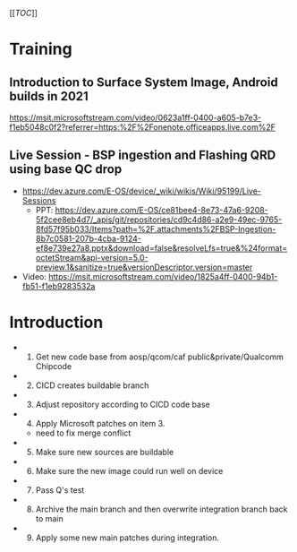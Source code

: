 [[_TOC_]]


# Training

## Introduction to Surface System Image, Android builds in 2021
https://msit.microsoftstream.com/video/0623a1ff-0400-a605-b7e3-f1eb5048c0f2?referrer=https:%2F%2Fonenote.officeapps.live.com%2F

## Live Session - BSP ingestion and Flashing QRD using base QC drop
  - https://dev.azure.com/E-OS/device/_wiki/wikis/Wiki/95199/Live-Sessions
    - PPT: https://dev.azure.com/E-OS/ce81bee4-8e73-47a6-9208-5f2cee8eb4d7/_apis/git/repositories/cd9c4d86-a2e9-49ec-9765-8fd57f95b033/Items?path=%2F.attachments%2FBSP-Ingestion-8b7c0581-207b-4cba-9124-ef8e739e27a8.pptx&download=false&resolveLfs=true&%24format=octetStream&api-version=5.0-preview.1&sanitize=true&versionDescriptor.version=master
   - Video: https://msit.microsoftstream.com/video/1825a4ff-0400-94b1-fb51-f1eb9283532a

# Introduction
- 1. Get new code base from aosp/qcom/caf public&private/Qualcomm Chipcode
- 2. CICD creates buildable branch
- 3. Adjust repository according to CICD code base
- 4. Apply Microsoft patches on item 3.
  - need to fix merge conflict
- 5. Make sure new sources are buildable
- 6. Make sure the new image could run well on device
- 7. Pass Q's test
- 8. Archive the main branch and then overwrite integration branch back to main
- 9. Apply some new main patches during integration.



